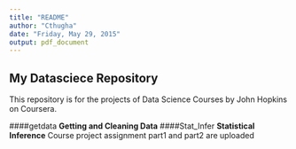 ```yaml
---
title: "README"
author: "Cthugha"
date: "Friday, May 29, 2015"
output: pdf_document
---
```

## My Datasciece Repository
This repository is for the projects of Data Science Courses by John Hopkins on Coursera.

####getdata
**Getting and Cleaning Data**
####Stat_Infer
**Statistical Inference**
Course project assignment part1 and part2 are uploaded